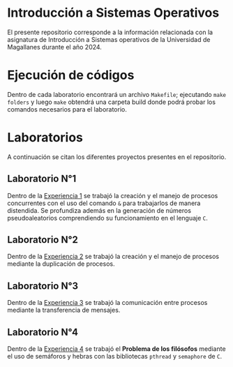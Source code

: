 # Introducción a Sistemas Operativos
El presente repositorio corresponde a la información relacionada con la asignatura de Introducción a Sistemas operativos de la Universidad de Magallanes durante el año 2024.

# Ejecución de códigos
Dentro de cada laboratorio encontrará un archivo `Makefile`; ejecutando `make folders` y luego `make` obtendrá una carpeta build donde podrá probar los comandos necesarios para el laboratorio.

# Laboratorios

A continuación se citan los diferentes proyectos presentes en el repositorio.

## Laboratorio N°1
Dentro de la [Experiencia 1](labboratorio1/) se trabajó la creación y el manejo de procesos concurrentes con el uso del comando `&` para trabajarlos de manera distendida.
Se profundiza además en la generación de números pseudoaleatorios comprendiendo su funcionamiento en el lenguaje `C`.

## Laboratorio N°2
Dentro de la [Experiencia 2](laboratorio2/) se trabajó la creación y el manejo de procesos mediante la duplicación de procesos.

## Laboratorio N°3
Dentro de la [Experiencia 3](laboratorio3/) se trabajó la comunicación entre procesos mediante la transferencia de mensajes.

## Laboratorio N°4
Dentro de la [Experiencia 4](laboratorio4/) se trabajó el **Problema de los filósofos** mediante el uso de semáforos y hebras con las bibliotecas `pthread` y `semaphore` de `C`.
